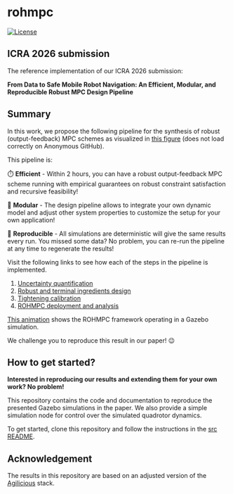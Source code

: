 # rohmpc

[![License](https://img.shields.io/badge/license-MIT-blue)](https://opensource.org/licenses/MIT)



## ICRA 2026 submission
The reference implementation of our ICRA 2026 submission:

**From Data to Safe Mobile Robot Navigation: An Efficient, Modular, and Reproducible Robust MPC Design Pipeline**



## Summary
In this work, we propose the following pipeline for the synthesis of robust (output-feedback) MPC schemes as visualized in [this figure](./media/pipeline.svg) (does not load correctly on Anonymous GitHub).

This pipeline is:

:stopwatch: **Efficient** - Within 2 hours, you can have a robust output-feedback MPC scheme running with empirical guarantees on robust constraint satisfaction and recursive feasibility!

:jigsaw: **Modular** - The design pipeline allows to integrate your own dynamic model and adjust other system properties to customize the setup for your own application!

:repeat: **Reproducible** - All simulations are deterministic will give the same results every run. You missed some data? No problem, you can re-run the pipeline at any time to regenerate the results!

Visit the following links to see how each of the steps in the pipeline is implemented.
1. [Uncertainty quantification](./src/uq.md)
2. [Robust and terminal ingredients design](./src/robust_term_design.md)
3. [Tightening calibration](./src/tightening_calib.md)
4. [ROHMPC deployment and analysis](./src/rohmpc.md)

[This animation](./media/rohmpc.gif) shows the ROHMPC framework operating in a Gazebo simulation.

We challenge you to reproduce this result in our paper! :wink:



## How to get started?
**Interested in reproducing our results and extending them for your own work? No problem!**

This repository contains the code and documentation to reproduce the presented Gazebo simulations in the paper. We also provide a simple simulation node for control over the simulated quadrotor dynamics.

To get started, clone this repository and follow the instructions in the [src README](./src/README.md).



## Acknowledgement
The results in this repository are based on an adjusted version of the [Agilicious](https://github.com/uzh-rpg/agilicious) stack.
